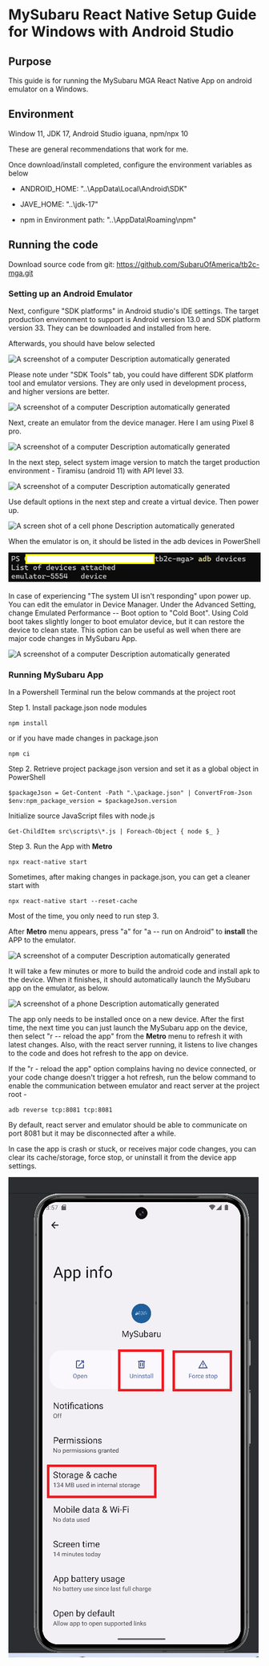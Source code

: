 # MySubaru React Native Setup Guide for Windows with Android Studio

## Purpose

This guide is for running the MySubaru MGA React Native App on android
emulator on a Windows.



## Environment

Window 11, JDK 17, Android Studio iguana, npm/npx 10

These are general recommendations that work for me.

Once download/install completed, configure the environment variables as
below

- ANDROID_HOME: "..\\AppData\\Local\\Android\\SDK"

- JAVE_HOME: "..\\jdk-17"

- npm in Environment path: "..\\AppData\\Roaming\\npm"



## Running the code

Download source code from git:
https://github.com/SubaruOfAmerica/tb2c-mga.git

### Setting up an Android Emulator

Next, configure "SDK platforms" in Android studio's IDE settings. The
target production environment to support is Android version 13.0 and SDK
platform version 33. They can be downloaded and installed from here.

Afterwards, you should have below selected

![A screenshot of a computer Description automatically
generated](./image/windows/image1.png)


Please note under "SDK Tools" tab, you could have different SDK platform tool and emulator versions. 
They are only used in development process,
and higher versions are better.

![A screenshot of a computer Description automatically
generated](./image/windows/image2.png)

Next, create an emulator from the device manager. Here I am using Pixel
8 pro.

![A screenshot of a computer Description automatically
generated](./image/windows/image3.png)

In the next step, select system image version to match the target
production environment - Tiramisu (android 11) with API level 33.

![A screenshot of a computer Description automatically
generated](./image/windows/image4.png)

Use default options in the next step and create a virtual device. Then
power up.

![A screen shot of a cell phone Description automatically
generated](./image/windows/image5.png)

When the emulator is on, it should be listed in the adb devices in
PowerShell

![](./image/windows/image6.png)

In case of experiencing "The system UI isn\'t responding" upon power up.
You can edit the emulator in Device Manager. Under the Advanced Setting,
change Emulated Performance -- Boot option to "Cold Boot". Using Cold
boot takes slightly longer to boot emulator device, but it can restore
the device to clean state. This option can be useful as well when there
are major code changes in MySubaru App.

![A screenshot of a computer Description automatically
generated](./image/windows/image7.png)


### Running MySubaru App

In a Powershell Terminal run the below commands at the project root

Step 1. Install package.json node modules

    npm install

or if you have made changes in package.json

    npm ci

Step 2. Retrieve project package.json version and set it as a global object in
PowerShell

    $packageJson = Get-Content -Path ".\package.json" | ConvertFrom-Json
    $env:npm_package_version = $packageJson.version


Initialize source JavaScript files with node.js

    Get-ChildItem src\scripts\*.js | Foreach-Object { node $_ }


Step 3. Run the App with **Metro**

    npx react-native start

Sometimes, after making changes in package.json, you can get a cleaner
start with

    npx react-native start --reset-cache

Most of the time, you only need to run step 3.


After **Metro** menu appears, press "a" for "a -- run on Android" to
**install** the APP to the emulator.

![A screenshot of a computer Description automatically
generated](./image/windows/image8.png)

It will take a few minutes or more to build the android code and install
apk to the device. When it finishes, it should automatically launch the
MySubaru app on the emulator, as below.

![A screenshot of a phone Description automatically
generated](./image/windows/image9.png)


The app only needs to be installed once on a new device. After the first
time, the next time you can just launch the MySubaru app on the device,
then select "r -- reload the app" from the **Metro** menu to refresh it
with latest changes. Also, with the react server running, it listens to
live changes to the code and does hot refresh to the app on device.

If the "r - reload the app" option complains having no device connected,
or your code change doesn't trigger a hot refresh, run the below command
to enable the communication between emulator and react server at the
project root -

    adb reverse tcp:8081 tcp:8081

By default, react server and emulator should be able to communicate on
port 8081 but it may be disconnected after a while.

In case the app is crash or stuck, or receives major code changes, you
can clear its cache/storage, force stop, or uninstall it from the device
app settings.

![](./image/windows/image10.png)

